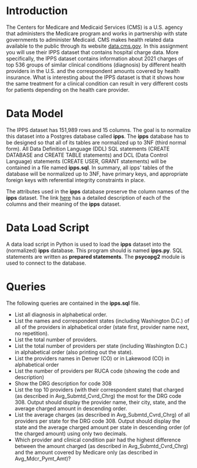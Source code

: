 # Introduction

The Centers for Medicare and Medicaid Services (CMS) is a U.S. agency that administers the Medicare program and works in partnership with state governments to administer Medicaid. CMS makes health related data available to the public through its website [data.cms.gov](https://data.cms.gov). In this assignment you will use their IPPS dataset that contains hospital charge data. More specifically, the IPPS dataset contains information about 2021 charges of top 536 groups of similar clinical conditions (diagnosis) by different health providers in the U.S. and the correspondent amounts covered by health insurance.  What is interesting about the IPPS dataset is that it shows how the same treatment for a clinical condition can result in very different costs for patients depending on the health care provider. 

# Data Model 

The IPPS dataset has 151,989 rows and 15 columns.  The goal is to normalize this dataset into a Postgres database called **ipps**. The **ipps** database has to be designed so that all of its tables are normalized up to 3NF (third normal form). All Data Definition Language (DDL) SQL statements (CREATE DATABASE and CREATE TABLE statements) and DCL (Data Control Language) statements (CREATE USER, GRANT statements) will be contained in a file named **ipps.sql**. In summary, all ipps' tables of the database will be normalized up to 3NF, have primary keys, and appropriate foreign keys with referential integrity constraints in place. 

The attributes used in the **ipps** database preserve the column names of the **ipps** dataset. The link [here](https://data.cms.gov/resources/medicare-inpatient-hospitals-by-provider-and-service-data-dictionary-0) has a detailed description of each of the columns and their meaning of the **ipps** dataset. 

# Data Load Script

A data load script in Python is used to load the **ipps** dataset into the (normalized) **ipps** database. This program should is named **ipps.py**. SQL statements are written as **prepared statements**. The **psycopg2** module is used to connect to the database. 

# Queries 
 
The following queries are contained in the **ipps.sql** file.  

* List all diagnosis in alphabetical order.    
* List the names and correspondent states (including Washington D.C.) of all of the providers in alphabetical order (state first, provider name next, no repetition).    
* List the total number of providers.   
* List the total number of providers per state (including Washington D.C.) in alphabetical order (also printing out the state).    
* List the providers names in Denver (CO) or in Lakewood (CO) in alphabetical order  
* List the number of providers per RUCA code (showing the code and description) 
* Show the DRG description for code 308 
* List the top 10 providers (with their correspondent state) that charged (as described in Avg_Submtd_Cvrd_Chrg) the most for the DRG code 308. Output should display the provider name, their city, state, and the average charged amount in descending order.   
* List the average charges (as described in Avg_Submtd_Cvrd_Chrg) of all providers per state for the DRG code 308. Output should display the state and the average charged amount per state in descending order (of the charged amount) using only two decimals.    
* Which provider and clinical condition pair had the highest difference between the amount charged (as described in Avg_Submtd_Cvrd_Chrg) and the amount covered by Medicare only (as described in Avg_Mdcr_Pymt_Amt)?   
